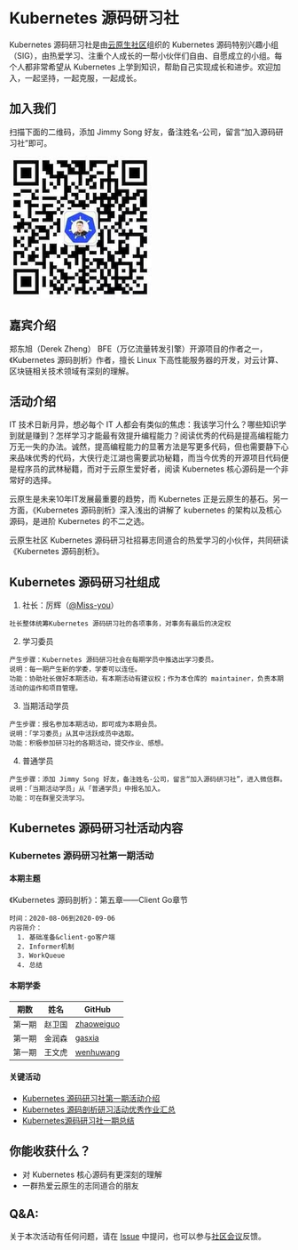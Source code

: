# Kubernetes 源码研习社

Kubernetes 源码研习社是由[云原生社区](https://cloudnative.to)组织的 Kubernetes 源码特别兴趣小组（SIG），由热爱学习、注重个人成长的一帮小伙伴们自由、自愿成立的小组。每个人都非常希望从 Kubernetes 上学到知识，帮助自己实现成长和进步。欢迎加入，一起坚持，一起克服，一起成长。

## 加入我们

扫描下面的二维码，添加 Jimmy Song 好友，备注姓名-公司，留言“加入源码研习社”即可。

![](doc/images/wechat.jpg)

## 嘉宾介绍

郑东旭（Derek Zheng） BFE（万亿流量转发引擎）开源项目的作者之一，《Kubernetes 源码剖析》作者，擅长 Linux 下高性能服务器的开发，对云计算、区块链相关技术领域有深刻的理解。

## 活动介绍

IT 技术日新月异，想必每个 IT 人都会有类似的焦虑：我该学习什么？哪些知识学到就是赚到？怎样学习才能最有效提升编程能力？阅读优秀的代码是提高编程能力万无一失的办法。诚然，提高编程能力的显著方法是写更多代码，但也需要静下心来品味优秀的代码，大侠行走江湖也需要武功秘籍，而当今优秀的开源项目代码便是程序员的武林秘籍，而对于云原生爱好者，阅读 Kubernetes 核心源码是一个非常好的选择。

云原生是未来10年IT发展最重要的趋势，而 Kubernetes 正是云原生的基石。另一方面，《Kubernetes 源码剖析》深入浅出的讲解了 kubernetes 的架构以及核心源码，是进阶 Kubernetes 的不二之选。

云原生社区 Kubernetes 源码研习社招募志同道合的热爱学习的小伙伴，共同研读《Kubernetes 源码剖析》。


## Kubernetes 源码研习社组成

1. 社长：厉辉（[@Miss-you](https://github.com/Miss-you)）
```
社长整体统筹Kubernetes 源码研习社的各项事务，对事务有最后的决定权
```

2. 学习委员
```
产生步骤：Kubernetes 源码研习社会在每期学员中推选出学习委员。
说明：每一期产生新的学委，学委可以连任。
功能：协助社长做好本期活动，有本期活动有建议权；作为本仓库的 maintainer，负责本期活动的运作和项目管理。
```

3. 当期活动学员
```
产生步骤：报名参加本期活动，即可成为本期会员。
说明：「学习委员」从其中活跃成员中选取。
功能：积极参加研习社的各期活动，提交作业、感想。
```

4. 普通学员
```
产生步骤：添加 Jimmy Song 好友，备注姓名-公司，留言“加入源码研习社”，进入微信群。
说明：「当期活动学员」从「普通学员」中报名加入。
功能：可在群里交流学习。
```

## Kubernetes 源码研习社活动内容

### Kubernetes 源码研习社第一期活动

#### 本期主题

《Kubernetes 源码剖析》：第五章——Client Go章节
```
时间：2020-08-06到2020-09-06
内容简介：
  1. 基础准备&client-go客户端
  2. Informer机制
  3. WorkQueue
  4. 总结
```

#### 本期学委

| 期数   | 姓名   | GitHub                                      |
| ------ | ------ | ------------------------------------------- |
| 第一期 | 赵卫国 | [zhaoweiguo](https://github.com/zhaoweiguo) |
| 第一期 | 金润森 | [gasxia](https://github.com/gasxia)         |
| 第一期 | 王文虎 | [wenhuwang](https://github.com/wenhuwang)   |

#### 关键活动

* [Kubernetes 源码研习社第一期活动介绍](https://github.com/cloudnativeto/sig-k8s-source-code/issues/8)
* [Kubernetes 源码剖析研习活动优秀作业汇总](https://github.com/cloudnativeto/sig-k8s-source-code/issues/27)
* [Kubernetes源码研习社一期总结](https://github.com/cloudnativeto/sig-k8s-source-code/blob/master/atcion/kubernetes%E6%BA%90%E7%A0%81%E7%A0%94%E4%B9%A0%E7%A4%BE%E4%B8%80%E6%9C%9F/%E4%B8%80%E6%9C%9F%E6%80%BB%E7%BB%93.md)

## 你能收获什么？

- 对 Kubernetes 核心源码有更深刻的理解
- 一群热爱云原生的志同道合的朋友

## Q&A:

关于本次活动有任何问题，请在 [Issue](https://github.com/cloudnativeto/sig-k8s-source-code/issues) 中提问，也可以参与[社区会议](https://github.com/cloudnativeto/community/blob/master/README.md)反馈。
